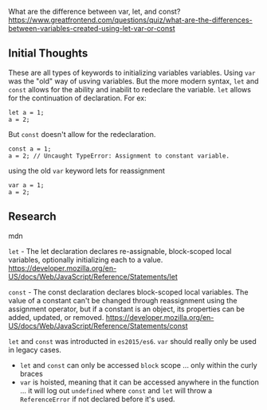 What are the difference between var, let, and const?
https://www.greatfrontend.com/questions/quiz/what-are-the-differences-between-variables-created-using-let-var-or-const

## Initial Thoughts

These are all types of keywords to initializing variables variables.
Using `var` was the "old" way of usving variables. But the more modern syntax, `let` and `const`
allows for the ability and inabilit to redeclare the variable. `let` allows for the continuation of
declaration. For ex:

```
let a = 1;
a = 2;
```

But `const` doesn't allow for the redeclaration.

```
const a = 1;
a = 2; // Uncaught TypeError: Assignment to constant variable.
```

using the old `var` keyword lets for reassignment

```
var a = 1;
a = 2;
```

## Research

mdn

`let` - The let declaration declares re-assignable, block-scoped local variables, optionally initializing each to a value.
https://developer.mozilla.org/en-US/docs/Web/JavaScript/Reference/Statements/let

`const` - The const declaration declares block-scoped local variables. The value of a constant can't be changed through reassignment using the assignment operator, but if a constant is an object, its properties can be added, updated, or removed.
https://developer.mozilla.org/en-US/docs/Web/JavaScript/Reference/Statements/const

`let` and `const` was introducted in `es2015/es6`. `var` should really only be used in legacy cases.

- `let` and `const` can only be accessed `block` scope ... only within the curly braces
- `var` is hoisted, meaning that it can be accessed anywhere in the function ... it will log out `undefined` where `const` and `let` will throw a `ReferenceError` if not declared before it's used.
